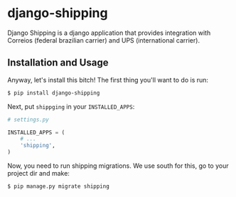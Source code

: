 django-shipping
===============

Django Shipping is a django application that provides integration with Correios (federal brazilian carrier) and UPS (international carrier).


## Installation and Usage

Anyway, let's install this bitch! The first thing you'll want to do is run:

``` bash
$ pip install django-shipping
```

Next, put ``shippging`` in your ``INSTALLED_APPS``:

``` python
# settings.py

INSTALLED_APPS = (
    # ...
    'shipping',
)

```

Now, you need to run shipping migrations. We use south for this, go to your project dir and make:

``` bash
$ pip manage.py migrate shipping
```
